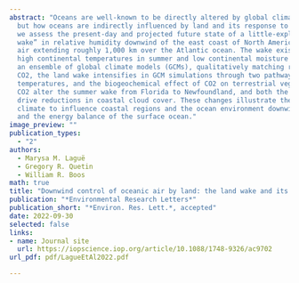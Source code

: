 ```yaml
---
abstract: "Oceans are well-known to be directly altered by global climate forcings such as greenhouse gas changes,
  but how oceans are indirectly influenced by land and its response to such forcings remains less explored. Here, 
  we assess the present-day and projected future state of a little-explored feature of the climate system -- a “land
  wake” in relative humidity downwind of the east coast of North America, consisting of low-humidity continental
  air extending roughly 1,000 km over the Atlantic ocean. The wake exists throughout the year, but is supported by
  high continental temperatures in summer and low continental moisture in winter. The wake is well represented in 
  an ensemble of global climate models (GCMs), qualitatively matching reanalysis data. Under increasing atmospheric 
  CO2, the land wake intensifies in GCM simulations through two pathways: the radiative effects of CO2 on surface
  temperatures, and the biogeochemical effect of CO2 on terrestrial vegetation. Vegetation responses to increased
  CO2 alter the summer wake from Florida to Newfoundland, and both the radiative and biogeochemical effects of CO2
  drive reductions in coastal cloud cover. These changes illustrate the potential of rapidly changing terrestrial
  climate to influence coastal regions and the ocean environment downwind of continents through both light conditions
  and the energy balance of the surface ocean."
image_preview: ""
publication_types:
  - "2"
authors:
  - Marysa M. Laguë
  - Gregory R. Quetin
  - William R. Boos
math: true
title: "Downwind control of oceanic air by land: the land wake and its sensitivity to CO2"
publication: "*Environmental Research Letters*"
publication_short: "*Environ. Res. Lett.*, accepted"
date: 2022-09-30
selected: false
links:
- name: Journal site
  url: https://iopscience.iop.org/article/10.1088/1748-9326/ac9702
url_pdf: pdf/LagueEtAl2022.pdf

---
```

